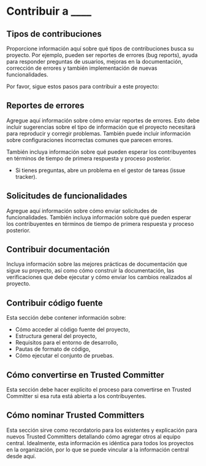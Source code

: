 # Contribuir a ____

## Tipos de contribuciones

Proporcione información aquí sobre qué tipos de contribuciones busca su proyecto.
Por ejemplo, pueden ser reportes de errores (bug reports), ayuda para responder
preguntas de usuarios, mejoras en la documentación, corrección de errores y
también implementación de nuevas funcionalidades.

Por favor, sigue estos pasos para contribuir a este proyecto:

## Reportes de errores

Agregue aquí información sobre cómo enviar reportes de errores. Esto debe incluir
sugerencias sobre el tipo de información que el proyecto necesitará para
reproducir y corregir problemas. También puede incluir información sobre
configuraciones incorrectas comunes que parecen errores.

También incluya información sobre qué pueden esperar los contribuyentes en términos
de tiempo de primera respuesta y proceso posterior.

- Si tienes preguntas, abre un problema en el gestor de tareas (issue tracker).

## Solicitudes de funcionalidades

Agregue aquí información sobre cómo enviar solicitudes de funcionalidades. También incluya información sobre qué pueden esperar los contribuyentes en términos
de tiempo de primera respuesta y proceso posterior.

## Contribuir documentación

Incluya información sobre las mejores prácticas de documentación que sigue su proyecto,
así como cómo construir la documentación, las verificaciones que debe ejecutar y
cómo enviar los cambios realizados al proyecto.

## Contribuir código fuente

Esta sección debe contener información sobre:

- Cómo acceder al código fuente del proyecto,
- Estructura general del proyecto,
- Requisitos para el entorno de desarrollo,
- Pautas de formato de código,
- Cómo ejecutar el conjunto de pruebas.

## Cómo convertirse en Trusted Committer

Esta sección debe hacer explícito el proceso para convertirse en Trusted Committer
si esa ruta está abierta a los contribuyentes.

## Cómo nominar Trusted Committers

Esta sección sirve como recordatorio para los existentes y explicación para nuevos
Trusted Committers detallando cómo agregar otros al equipo central. Idealmente,
esta información es idéntica para todos los proyectos en la organización, por lo que
se puede vincular a la información central desde aquí.
